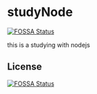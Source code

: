 # studyNode
[![FOSSA Status](https://app.fossa.io/api/projects/git%2Bgithub.com%2Fmowatermelon%2FstudyNode.svg?type=shield)](https://app.fossa.io/projects/git%2Bgithub.com%2Fmowatermelon%2FstudyNode?ref=badge_shield)

this is a studying with nodejs


## License
[![FOSSA Status](https://app.fossa.io/api/projects/git%2Bgithub.com%2Fmowatermelon%2FstudyNode.svg?type=large)](https://app.fossa.io/projects/git%2Bgithub.com%2Fmowatermelon%2FstudyNode?ref=badge_large)